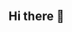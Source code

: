 ## Hi there 👋

<!--
**klaborde-technology/klaborde-technology** is a ✨ _special_ ✨ repository because its `README.md` (this file) appears on your GitHub profile.

Here are some ideas to get you started:

- 🔭 I’m currently working on school projects
- 🌱 I’m currently learning software verifcaiton
- 👯 I’m looking to collaborate on gihub 
- 💬 Ask me about my interests and hobbies
- 📫 How to reach me: klaborde@email.uscb.edu 
- 😄 Pronouns: he/him
- ⚡ Fun fact: I love working on the frontend and backends of websites
-->
